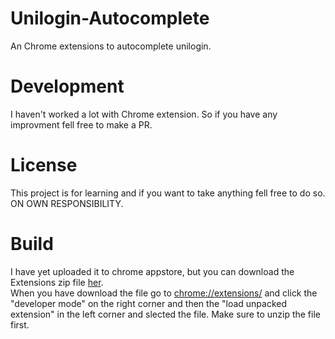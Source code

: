 # Unilogin-Autocomplete
An Chrome extensions to autocomplete unilogin.

<h1>Development</h1>
<span>I haven't worked a lot with Chrome extension. So if you have any improvment fell free to make a PR.</span>

<h1>License</h1>
This project is for learning and if you want to take anything fell free to do so. ON OWN RESPONSIBILITY.

<h1>Build</h1>

<span>
  I have yet uploaded it to chrome appstore, but you can download the Extensions zip file 
  <a href="https://github.com/Theo3010/Unilogin-Autocomplete/files/7594953/Extensions.zip" target="_blank">her</a>.
  <br>
  When you have download the file go to 
  <u>chrome://extensions/</u>
  and click the "developer mode" on the right corner and then the "load unpacked extension" in the left corner and slected the file. Make sure to unzip the file first.
</span>
